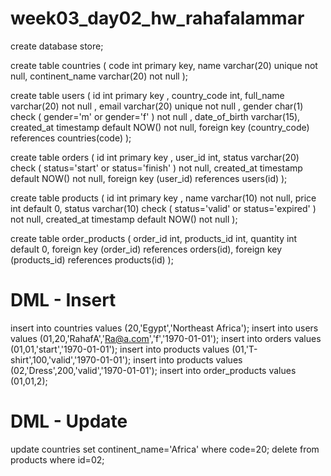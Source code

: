 # week03_day02_hw_rahafalammar

create database store;


create table countries (
code int primary key,
name varchar(20) unique not null,
continent_name varchar(20) not null
);


create table users (
id int primary key ,
country_code int,
full_name varchar(20) not null ,
email varchar(20) unique not null ,
gender char(1) check ( gender='m' or gender='f' ) not null ,
date_of_birth varchar(15),
created_at timestamp default NOW() not null,
foreign key (country_code) references countries(code)
);


create table orders (
id int primary key ,
user_id int,
status varchar(20) check ( status='start' or status='finish' ) not null,
created_at timestamp default NOW() not null,
foreign key (user_id) references users(id)
);


create table products (
id int primary key ,
name varchar(10) not null,
price int default 0,
status varchar(10) check ( status='valid' or status='expired' ) not null,
created_at timestamp default NOW() not null
);

create table order_products (
order_id int,
products_id int,
quantity int default 0,
foreign key (order_id) references orders(id),
foreign key (products_id) references products(id)
);


# DML - Insert

insert into countries values (20,'Egypt','Northeast Africa');
insert into users values (01,20,'RahafA','Ra@a.com','f','1970-01-01');
insert into orders values (01,01,'start','1970-01-01');
insert into products values (01,'T-shirt',100,'valid','1970-01-01');
insert into products values (02,'Dress',200,'valid','1970-01-01');
insert into order_products values (01,01,2);

# DML - Update

update countries set continent_name='Africa' where code=20;
delete from products where id=02;

